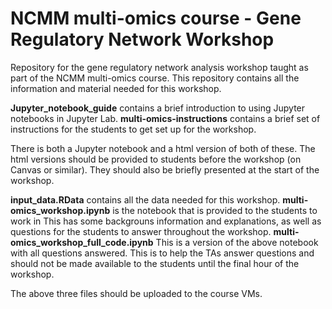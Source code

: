 # NCMM multi-omics course - Gene Regulatory Network Workshop
Repository for the gene regulatory network analysis workshop taught as part of the NCMM multi-omics course. This repository contains all the information and material needed for this workshop.

**Jupyter_notebook_guide** contains a brief introduction to using Jupyter notebooks in Jupyter Lab.
**multi-omics-instructions** contains a brief set of instructions for the students to get set up for the workshop. 

There is both a Jupyter notebook and a html version of both of these. The html versions should be provided to students before the workshop (on Canvas or similar). They should also be briefly presented at the start of the workshop.

**input_data.RData** contains all the data needed for this workshop. 
**multi-omics_workshop.ipynb** is the notebook that is provided to the students to work in This has some backgrouns information and explanations, as well as questions for the students to answer throughout the workshop.
**multi-omics_workshop_full_code.ipynb** This is a version of the above notebook with all questions answered. This is to help the TAs answer questions and should not be made available to the students until the final hour of the workshop. 

The above three files should be uploaded to the course VMs.

